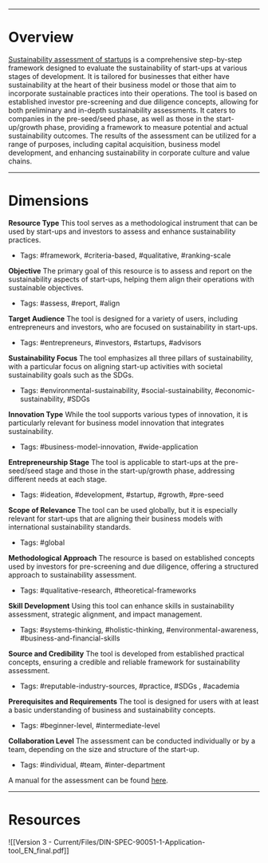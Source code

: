 ___
# Overview
[Sustainability assessment of startups](https://www.borderstep.de/publikation/din-spec-90051-1-consortium-2021-sustainability-assessment-of-start-ups-the-application-tool-of-the-din-spec-90051-1-specification-a-manual-for-investors-and-capital-providers-start-ups/) is a comprehensive step-by-step framework designed to evaluate the sustainability of start-ups at various stages of development. It is tailored for businesses that either have sustainability at the heart of their business model or those that aim to incorporate sustainable practices into their operations. The tool is based on established investor pre-screening and due diligence concepts, allowing for both preliminary and in-depth sustainability assessments. It caters to companies in the pre-seed/seed phase, as well as those in the start-up/growth phase, providing a framework to measure potential and actual sustainability outcomes. The results of the assessment can be utilized for a range of purposes, including capital acquisition, business model development, and enhancing sustainability in corporate culture and value chains.
___
# Dimensions

**Resource Type**
This tool serves as a methodological instrument that can be used by start-ups and investors to assess and enhance sustainability practices.
- Tags: #framework, #criteria-based, #qualitative, #ranking-scale

**Objective**
The primary goal of this resource is to assess and report on the sustainability aspects of start-ups, helping them align their operations with sustainable objectives.
- Tags: #assess, #report, #align

**Target Audience**
The tool is designed for a variety of users, including entrepreneurs and investors, who are focused on sustainability in start-ups.
- Tags: #entrepreneurs, #investors, #startups, #advisors

**Sustainability Focus**
The tool emphasizes all three pillars of sustainability, with a particular focus on aligning start-up activities with societal sustainability goals such as the SDGs.
- Tags: #environmental-sustainability, #social-sustainability, #economic-sustainability, #SDGs

**Innovation Type**
While the tool supports various types of innovation, it is particularly relevant for business model innovation that integrates sustainability.
- Tags: #business-model-innovation, #wide-application

**Entrepreneurship Stage**
The tool is applicable to start-ups at the pre-seed/seed stage and those in the start-up/growth phase, addressing different needs at each stage.
- Tags: #ideation, #development, #startup, #growth, #pre-seed

**Scope of Relevance**
The tool can be used globally, but it is especially relevant for start-ups that are aligning their business models with international sustainability standards.
- Tags: #global

**Methodological Approach**
The resource is based on established concepts used by investors for pre-screening and due diligence, offering a structured approach to sustainability assessment.
- Tags: #qualitative-research, #theoretical-frameworks

**Skill Development**
Using this tool can enhance skills in sustainability assessment, strategic alignment, and impact management.
- Tags: #systems-thinking, #holistic-thinking, #environmental-awareness, #business-and-financial-skills

**Source and Credibility**
The tool is developed from established practical concepts, ensuring a credible and reliable framework for sustainability assessment.
- Tags: #reputable-industry-sources, #practice, #SDGs , #academia 

**Prerequisites and Requirements**
The tool is designed for users with at least a basic understanding of business and sustainability concepts.
- Tags: #beginner-level, #intermediate-level

**Collaboration Level**
The assessment can be conducted individually or by a team, depending on the size and structure of the start-up.
- Tags: #individual, #team, #inter-department

A manual for the assessment can be found [here](https://www.borderstep.de/wp-content/uploads/2018/03/GreenUpInvest_Leitfaden_EN_RZ.pdf).

___
# Resources
![[Version 3 - Current/Files/DIN-SPEC-90051-1-Application-tool_EN_final.pdf]]

